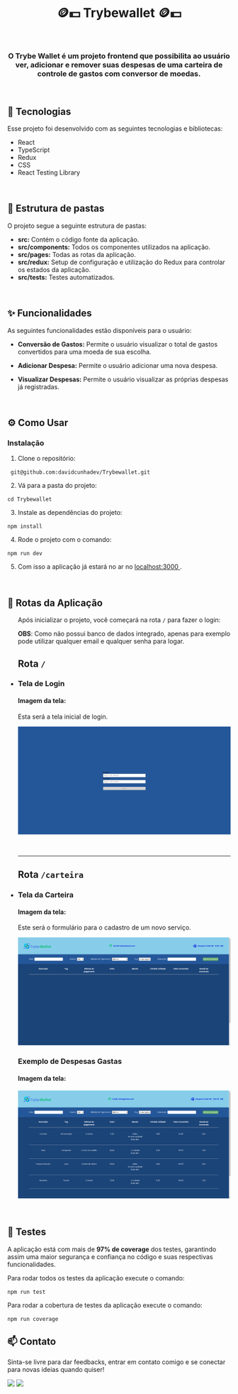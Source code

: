 <h1 align="center"> 🪙💵 Trybewallet 🪙💵 </h1>

<br>

<h3 align="center">
O Trybe Wallet é um projeto frontend que possibilita ao usuário ver, adicionar e remover suas despesas de uma carteira de controle de gastos com conversor de moedas.<br/>
</h3>

<br>

## 🚀 Tecnologias

Esse projeto foi desenvolvido com as seguintes tecnologias e bibliotecas:

- React
- TypeScript
- Redux
- CSS
- React Testing Library

<br>

## 📑 Estrutura de pastas
<p>O projeto segue a seguinte estrutura de pastas:</p>
<ul>
  <li><strong>src:</strong> Contém o código fonte da aplicação.</li>
  <li><strong>src/components:</strong> Todos os componentes utilizados na aplicação.</li>
  <li><strong>src/pages:</strong> Todas as rotas da aplicação.</li>
  <li><strong>src/redux:</strong> Setup de configuração e utilização do Redux para controlar os estados da aplicação.</li>
  <li><strong>src/tests:</strong> Testes automatizados.</li>
</ul>

<br>

## ✨ Funcionalidades

As seguintes funcionalidades estão disponíveis para o usuário:

- **Conversão de Gastos:** Permite o usuário visualizar o total de gastos convertidos para uma moeda de sua escolha.

- **Adicionar Despesa:** Permite o usuário adicionar uma nova despesa.

- **Visualizar Despesas:** Permite o usuário visualizar as próprias despesas já registradas.

<br>

## ⚙️ Como Usar

### Instalação

1. Clone o repositório:

```
 git@github.com:davidcunhadev/Trybewallet.git
```

2. Vá para a pasta do projeto:

```
cd Trybewallet
```

3. Instale as dependências do projeto:
```
npm install
```

4. Rode o projeto com o comando:
```
npm run dev
```

5. Com isso a aplicação já estará no ar no <a href="http://localhost:3000/" target="_blank"> localhost:3000 </a>.

<br>

## 🔀 Rotas da Aplicação

<ul>
    Após inicializar o projeto, você começará na rota <code>/</code> para fazer o login:
    <p><strong>OBS</strong>: Como não possui banco de dados integrado, apenas para exemplo pode utilizar qualquer email e qualquer senha para logar.</p>

  <h2><strong>Rota <code>/</code></strong></h2>
  <li><h3><strong>Tela de Login</strong></h3></li>
  
  <h4>Imagem da tela:</h4>
  <p>Esta será a tela inicial de login.</p>
  
  ![LoginScreen](/public/LoginScreen.png)

<br>
<hr>
  <h2><strong>Rota <code>/carteira</code></strong></h2>
  <li><h3><strong>Tela da Carteira</strong></h3></li>
  
  <h4>Imagem da tela:</h4>
  <p>Este será o formulário para o cadastro de um novo serviço.</p>
  
  ![WalletScreen](/public/WalletScreen.png)

 <h3><strong>Exemplo de Despesas Gastas</strong></h3>
  
  <h4>Imagem da tela:</h4>
  
  ![ExampleWalletScreen](/public/ExampleWalletScreen.png)

</ul>

<br>

## 🧪 Testes

A aplicação está com mais de <strong>97% de coverage</strong> dos testes, garantindo assim uma maior segurança e confiança no código e suas respectivas funcionalidades.

Para rodar todos os testes da aplicação execute o comando:
```
npm run test
```

Para rodar a cobertura de testes da aplicação execute o comando:
```
npm run coverage
```

## 📫 Contato

Sinta-se livre para dar feedbacks, entrar em contato comigo e se conectar para novas ideias quando quiser!  

<a href="mailto:contatodavidcunha@hotmail.com">
<img src="https://img.shields.io/badge/Microsoft_Outlook-0078D4?style=for-the-badge&logo=microsoft-outlook&logoColor=white"></a>
</a>

<a target='_blank' href="https://www.linkedin.com/in/davidlcunha/">
  <img src="https://img.shields.io/badge/LinkedIn-0077B5?style=for-the-badge&logo=linkedin&logoColor=white">
</a>

<br>
